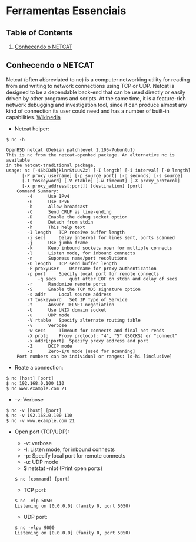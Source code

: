 # Ferramentas Essenciais

## Table of Contents
1. [Conhecendo o NETCAT](#Conhecendo-o-NETCAT)

## Conhecendo o NETCAT

Netcat (often abbreviated to nc) is a computer networking utility for reading from and writing to network connections using TCP or UDP. Netcat is designed to be a dependable back-end that can be used directly or easily driven by other programs and scripts. At the same time, it is a feature-rich network debugging and investigation tool, since it can produce almost any kind of connection its user could need and has a number of built-in capabilities. [Wikipedia](https://en.wikipedia.org/wiki/Netcat)


* Netcat helper:
```
$ nc -h

OpenBSD netcat (Debian patchlevel 1.105-7ubuntu1)
This is nc from the netcat-openbsd package. An alternative nc is available
in the netcat-traditional package.
usage: nc [-46bCDdhjklnrStUuvZz] [-I length] [-i interval] [-O length]
	  [-P proxy_username] [-p source_port] [-q seconds] [-s source]
	  [-T toskeyword] [-V rtable] [-w timeout] [-X proxy_protocol]
	  [-x proxy_address[:port]] [destination] [port]
	Command Summary:
		-4		Use IPv4
		-6		Use IPv6
		-b		Allow broadcast
		-C		Send CRLF as line-ending
		-D		Enable the debug socket option
		-d		Detach from stdin
		-h		This help text
		-I length	TCP receive buffer length
		-i secs		Delay interval for lines sent, ports scanned
		-j		Use jumbo frame
		-k		Keep inbound sockets open for multiple connects
		-l		Listen mode, for inbound connects
		-n		Suppress name/port resolutions
		-O length	TCP send buffer length
		-P proxyuser	Username for proxy authentication
		-p port		Specify local port for remote connects
        	-q secs		quit after EOF on stdin and delay of secs
		-r		Randomize remote ports
		-S		Enable the TCP MD5 signature option
		-s addr		Local source address
		-T toskeyword	Set IP Type of Service
		-t		Answer TELNET negotiation
		-U		Use UNIX domain socket
		-u		UDP mode
		-V rtable	Specify alternate routing table
		-v		Verbose
		-w secs		Timeout for connects and final net reads
		-X proto	Proxy protocol: "4", "5" (SOCKS) or "connect"
		-x addr[:port]	Specify proxy address and port
		-Z		DCCP mode
		-z		Zero-I/O mode [used for scanning]
	Port numbers can be individual or ranges: lo-hi [inclusive]

```

* Reate a connection:

```
$ nc [host] [port]
$ nc 192.168.0.100 110
$ nc www.example.com 21
```

* -v: Verbose
```
$ nc -v [host] [port]
$ nc -v 192.168.0.100 110
$ nc -v www.example.com 21
```

* Open port (TCP/UDP):
	* -v: verbose
	* -l: Listen mode, for inbound connects
	* -p: Specify local port for remote connects
	* -u: UDP mode
	* $ netstat -nlpt (Print open ports)

	```
	$ nc [command] [port]
	```

	* TCP port:

	```
	$ nc -vlp 5050
	Listening on [0.0.0.0] (family 0, port 5050)
	```

	* UDP port:

	```
	$ nc -vlpu 9000
	Listening on [0.0.0.0] (family 0, port 5050)
	```